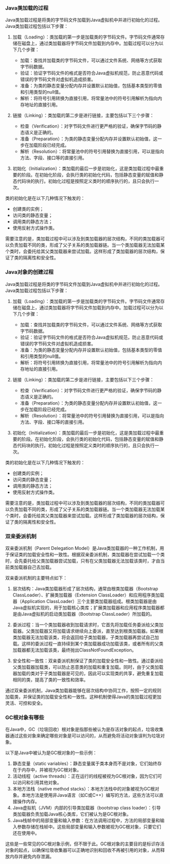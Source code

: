 ### Java类加载的过程

Java类加载过程是将类的字节码文件加载到Java虚拟机中并进行初始化的过程。Java类加载过程包括以下步骤：

1. 加载（Loading）：类加载的第一步是加载类的字节码文件。字节码文件通常存储在磁盘上，通过类加载器将字节码文件加载到内存中。加载过程可以分为以下几个步骤：
   - 加载：查找并加载类的字节码文件，可以通过文件系统、网络等方式获取字节码数据。
   - 验证：验证字节码文件的格式是否符合Java虚拟机规范，防止恶意代码或错误的字节码文件对虚拟机造成损害。
   - 准备：为类的静态变量分配内存并设置默认初始值，包括基本类型的零值和引用类型的null值。
   - 解析：将符号引用转换为直接引用，将常量池中的符号引用解析为指向内存地址的直接引用。

2. 链接（Linking）：类加载的第二步是进行链接，主要包括以下三个步骤：
   - 检查（Verification）：对字节码文件进行更严格的验证，确保字节码的静态语义是正确的。
   - 准备（Preparation）：为类的静态变量分配内存并设置默认初始值，这一步在加载阶段已经完成。
   - 解析（Resolution）：将常量池中的符号引用替换为直接引用，可以是指向方法、字段、接口等的直接引用。

3. 初始化（Initialization）：类加载的最后一步是初始化，这是类加载过程中最重要的阶段。在初始化阶段，会执行类的初始化代码，包括静态变量的赋值和静态代码块的执行。初始化过程是按照定义类时的顺序执行的，且只会执行一次。

类的初始化是在以下几种情况下触发的：
- 创建类的实例；
- 访问类的静态变量；
- 调用类的静态方法；
- 使用反射方式操作类。

需要注意的是，类加载过程中可以涉及到类加载器的层次结构，不同的类加载器可以负责加载不同的类，形成了父子关系的类加载器链。当一个类加载器无法加载某个类时，会委托给其父类加载器来尝试加载。这样形成了类加载器的层次结构，保证了类的隔离性和安全性。





### Java对象的创建过程

Java类加载过程是将类的字节码文件加载到Java虚拟机中并进行初始化的过程。Java类加载过程包括以下步骤：

1. 加载（Loading）：类加载的第一步是加载类的字节码文件。字节码文件通常存储在磁盘上，通过类加载器将字节码文件加载到内存中。加载过程可以分为以下几个步骤：
   - 加载：查找并加载类的字节码文件，可以通过文件系统、网络等方式获取字节码数据。
   - 验证：验证字节码文件的格式是否符合Java虚拟机规范，防止恶意代码或错误的字节码文件对虚拟机造成损害。
   - 准备：为类的静态变量分配内存并设置默认初始值，包括基本类型的零值和引用类型的null值。
   - 解析：将符号引用转换为直接引用，将常量池中的符号引用解析为指向内存地址的直接引用。

2. 链接（Linking）：类加载的第二步是进行链接，主要包括以下三个步骤：
   - 检查（Verification）：对字节码文件进行更严格的验证，确保字节码的静态语义是正确的。
   - 准备（Preparation）：为类的静态变量分配内存并设置默认初始值，这一步在加载阶段已经完成。
   - 解析（Resolution）：将常量池中的符号引用替换为直接引用，可以是指向方法、字段、接口等的直接引用。

3. 初始化（Initialization）：类加载的最后一步是初始化，这是类加载过程中最重要的阶段。在初始化阶段，会执行类的初始化代码，包括静态变量的赋值和静态代码块的执行。初始化过程是按照定义类时的顺序执行的，且只会执行一次。

类的初始化是在以下几种情况下触发的：
- 创建类的实例；
- 访问类的静态变量；
- 调用类的静态方法；
- 使用反射方式操作类。

需要注意的是，类加载过程中可以涉及到类加载器的层次结构，不同的类加载器可以负责加载不同的类，形成了父子关系的类加载器链。当一个类加载器无法加载某个类时，会委托给其父类加载器来尝试加载。这样形成了类加载器的层次结构，保证了类的隔离性和安全性。





### 双亲委派机制

双亲委派机制（Parent Delegation Model）是Java类加载器的一种工作机制，用于保证类的加载安全性和一致性。根据双亲委派机制，类加载器在尝试加载一个类时，会先委托给父类加载器尝试加载，只有在父类加载器无法加载该类时，才由当前类加载器自己去加载。

双亲委派机制的主要特点如下：

1. 层次结构：Java类加载器形成了层次结构，通常由根类加载器（Bootstrap ClassLoader）、扩展类加载器（Extension ClassLoader）和应用程序类加载器（Application ClassLoader）三个主要类加载器组成。根类加载器是由Java虚拟机实现的，用于加载核心类库；扩展类加载器和应用程序类加载器都是由Java虚拟机的启动类加载器（Bootstrap ClassLoader）所加载的。

2. 委派过程：当一个类加载器收到加载请求时，它首先将加载任务委派给父类加载器。父类加载器又将加载请求继续向上委派，直至达到根类加载器。如果根类加载器无法加载该类，将会返回给子类加载器，子类加载器再尝试自己加载。这样的委派过程一直持续到某个类加载器成功加载该类，或者所有的父类加载器都无法加载该类，最终抛出ClassNotFoundException。

3. 安全性和一致性：双亲委派机制保证了类的加载安全性和一致性。通过委派给父类加载器加载类，可以防止恶意类的加载和重复加载。同时，由于父类加载器加载的类对于子类加载器是可见的，因此可以实现类的共享，避免重复加载相同的类，提高了类的一致性和效率。

通过双亲委派机制，Java类加载器能够在层次结构中协同工作，按照一定的规则加载类，并保证类的加载安全性和一致性。这种机制使得Java的类加载过程更加灵活、可控和安全。







### GC根对象有哪些

在Java中，GC（垃圾回收）根对象是指那些被认为是存活对象的起点，垃圾收集器通过这些对象来确定哪些对象是可以访问的，从而避免将活动对象误判为垃圾对象。

以下是Java中被认为是GC根对象的一些示例：

1. 静态变量（static variables）：静态变量属于类本身而不是对象，它们始终存在于内存中，并被视为GC根对象。
2. 活动线程（active threads）：正在运行的线程被视为GC根对象，因为它们可以访问和引用其他对象。
3. 本地方法栈（native method stacks）：本地方法栈中的对象被视为GC根对象。本地方法是使用非Java语言（如C或C++）编写的方法，这些方法可以直接操作内存。
4. Java虚拟机（JVM）内部的引导类加载器（bootstrap class loader）：引导类加载器负责加载Java核心类库，它们被认为是GC根对象。
6. Java栈帧中的局部变量和输入参数：在方法调用过程中，方法的局部变量和输入参数存储在栈帧中。这些局部变量和输入参数被视为GC根对象，只要它们还在使用中。

这些是一些常见的GC根对象示例，但不限于此。GC根对象的主要目的是标识存活对象的起点，以确保垃圾收集器可以正确地识别和回收不再被引用的对象，从而释放内存并避免内存泄漏。
